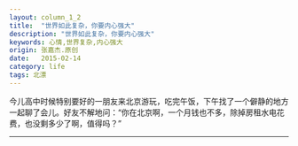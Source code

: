 ```yaml
---
layout: column_1_2
title:  "世界如此复杂，你要内心强大"
description: "世界如此复杂，你要内心强大"
keywords: 心情,世界复杂,内心强大
origin: 张嘉杰.原创
date:   2015-02-14
category: life
tags: 北漂 
---
```

今儿高中时候特别要好的一朋友来北京游玩，吃完午饭，下午找了一个僻静的地方一起聊了会儿。好友不解地问：“你在北京啊，一个月钱也不多，除掉房租水电花费，也没剩多少了啊，值得吗？”
<!--more-->


---------------------------------------